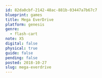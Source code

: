 ```yaml
---
id: 82da0cbf-2142-48ac-881b-03447a7b67c7
blueprint: games
title: Mega EverDrive
platform: genesis
genre:
  - flash-cart
note: X5
digital: false
physical: true
guide: false
pending: false
posted: 2018-10-27
slug: mega-everdrive
---
```

